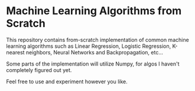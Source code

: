 # Machine Learning Algorithms from Scratch

This repository contains from-scratch implementation of common machine learning algorithms such as Linear Regression, Logistic Regression, K-nearest neighbors, Neural Networks and Backpropagation, etc...

Some parts of the implementation will utilize Numpy, for algos I haven't completely figured out yet.


Feel free to use and experiment however you like.
